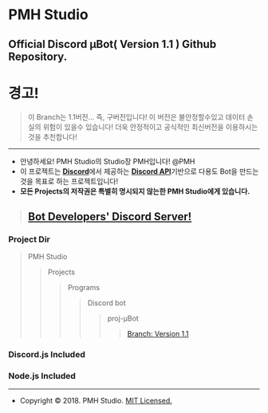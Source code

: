 PMH Studio
=============
Official Discord μBot( Version 1.1 ) Github Repository.
--------------------------------------------------------------

# 경고!
> 이 Branch는 1.1버전... 즉, 구버전입니다!
> 이 버전은 불안정할수있고 데이터 손실의 위험이 있을수 있습니다!
> 더욱 안정적이고 공식적인 최신버전을 이용하시는것을 추천합니다!
------------------------------------------------------------------------------------------------------------------------


- 안녕하세요! PMH Studio의 Studio장 PMH입니다! @PMH
- 이 프로젝트는 [**Discord**](https://discordapp.com)에서 제공하는 [**Discord API**](https://discordapp.com/developers/)기반으로 다용도 Bot을 만드는것을 목표로 하는 프로젝트입니다!
- **모든 Projects의 저작권은 특별히 명시되지 않는한 PMH Studio에게 있습니다.**

> ## [**Bot Developers' Discord Server!**](https://discord.gg/kEnspqB)

### Project Dir
> PMH Studio
>> Projects
>>> Programs
>>>> Discord bot
>>>>> proj-μBot
>>>>>> [Branch: Version 1.1](https://github.com/PMHStudio/DiscordMuBot/branches)

### Discord.js Included
### Node.js Included

-------------------------------------------------------------

- Copyright &copy; 2018. PMH Studio. [MIT Licensed.](https://github.com/PMHStudio/MuBot/LICENSE)